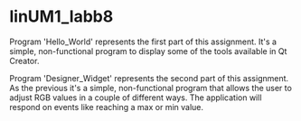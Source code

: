 # linUM1_labb8

Program 'Hello_World' represents the first part of this assignment. 
It's a simple, non-functional program to display some of the tools available in Qt Creator.

Program 'Designer_Widget' represents the second part of this assignment.
As the previous it's a simple, non-functional program that allows the user to adjust RGB values in a couple of different ways. The application will respond on events like reaching a max or min value.
